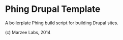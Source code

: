 # Phing Drupal Template

A boilerplate Phing build script for building Drupal sites.

(c) Marzee Labs, 2014